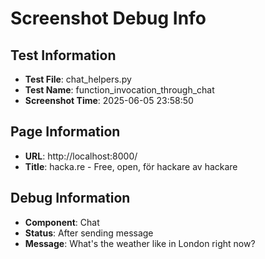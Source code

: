 # Screenshot Debug Info

## Test Information

- **Test File**: chat_helpers.py
- **Test Name**: function_invocation_through_chat
- **Screenshot Time**: 2025-06-05 23:58:50

## Page Information

- **URL**: http://localhost:8000/
- **Title**: hacka.re - Free, open, för hackare av hackare

## Debug Information

- **Component**: Chat
- **Status**: After sending message
- **Message**: What's the weather like in London right now?

